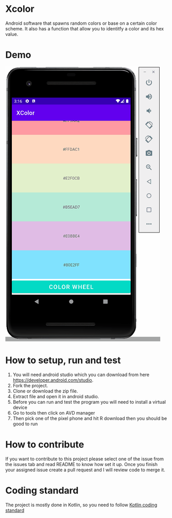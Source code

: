 # Xcolor
Android software that spawns random colors or base on a certain color scheme. It also has a function that allow you to identitfy a color and its hex value.


# Demo
![Demo](XcolorDemo.gif)

# How to setup, run and test
1. You will need android studio which you can download from here https://developer.android.com/studio.
2. Fork the project.
3. Clone or download the zip file.
5. Extract file and open it in android studio.
6. Before you can run and test the program you will need to install a virtual device
7. Go to tools then click on AVD manager
8. Then pick one of the pixel phone and hit R download then you should be good to run

# How to contribute
If you want to contribute to this project please select one of the issue from the issues tab and read README to know how set it up. Once you finish your assigned issue create a pull request and I will review code to merge it.

# Coding standard
 The project is mostly done in Kotlin, so you need to follow [Kotlin coding standard](https://developer.android.com/kotlin/style-guide)

